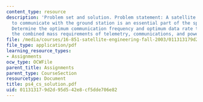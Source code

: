 ```yaml
---
content_type: resource
description: 'Problem set and solution. Problem statement: A satellite being able
  to communicate with the ground station is an essential part of the spacecraft mission.
  Determine the optimum communication frequency and optimum data rate that minimized
  the combined mass requirements of telemetry, communications, and power subsystems.'
file: /media/courses/16-851-satellite-engineering-fall-2003/011313179d2d95d542e8cf5dde706e82_ps4_cs_solution.pdf
file_type: application/pdf
learning_resource_types:
- Assignments
ocw_type: OCWFile
parent_title: Assignments
parent_type: CourseSection
resourcetype: Document
title: ps4_cs_solution.pdf
uid: 01131317-9d2d-95d5-42e8-cf5dde706e82
---
```

